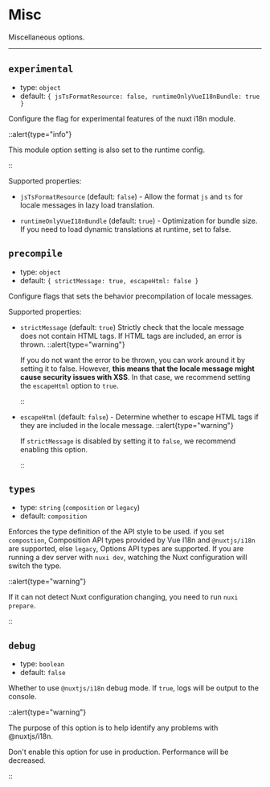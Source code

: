 # Misc

Miscellaneous options.

---

## `experimental`

- type: `object`
- default: `{ jsTsFormatResource: false, runtimeOnlyVueI18nBundle: true }`

Configure the flag for experimental features of the nuxt i18n module.

::alert{type="info"}

This module option setting is also set to the runtime config.

::

Supported properties:

- `jsTsFormatResource` (default: `false`) - Allow the format `js` and `ts` for locale messages in lazy load translation.

- `runtimeOnlyVueI18nBundle` (default: `true`) - Optimization for bundle size. If you need to load dynamic translations at runtime, set to false.

## `precompile`

- type: `object`
- default: `{ strictMessage: true, escapeHtml: false }`

Configure flags that sets the behavior precompilation of locale messages.

Supported properties:

- `strictMessage` (default: `true`) Strictly check that the locale message does not contain HTML tags. If HTML tags are included, an error is thrown.
  ::alert{type="warning"}

  If you do not want the error to be thrown, you can work around it by setting it to false. However, **this means that the locale message might cause security issues with XSS**. In that case, we recommend setting the `escapeHtml` option to `true`. 

  ::

- `escapeHtml` (default: `false`) - Determine whether to escape HTML tags if they are included in the locale message.
  ::alert{type="warning"}

  If `strictMessage` is disabled by setting it to `false`, we recommend enabling this option.
  
  ::

## `types`

- type: `string` (`composition` or `legacy`)
- default: `composition`

Enforces the type definition of the API style to be used. if you set `compostion`, Composition API types provided by Vue I18n and `@nuxtjs/i18n` are supported, else  `legacy`, Options API types are supported. If you are running a dev server with `nuxi dev`, watching the Nuxt configuration will switch the type. 

::alert{type="warning"}

If it can not detect Nuxt configuration changing, you need to run `nuxi prepare`.

::


## `debug`

- type: `boolean`
- default: `false`

Whether to use `@nuxtjs/i18n` debug mode. If `true`, logs will be output to the console.

::alert{type="warning"}

The purpose of this option is to help identify any problems with @nuxtjs/i18n.

Don't enable this option for use in production. Performance will be decreased.

::
